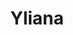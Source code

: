 ---
title: "Yliana"
description: "I love romantic evenings, candlelit dinners and classical music. I will meet a man for a pleasant pastime. I am always very friendly, I communicate sweetly and can keep up a conversation on almost any topic. I will help to decorate the atmosphere of the upcoming event."
Price: "From 1000$"
height: "165"
weight: "52"
age: "21"
folder: yliana
mainImage: yliana.webp
bustSize: "2"
hairColor: "brunet"
visa: "japan"
images:
  - 2.webp
  - 3.webp
---